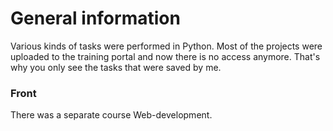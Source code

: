 # General information
  Various kinds of tasks were performed in Python. Most of the projects were uploaded to the training portal and now there is no access anymore. 
That's why you only see the tasks that were saved by me.

### Front
There was a separate course Web-development.


